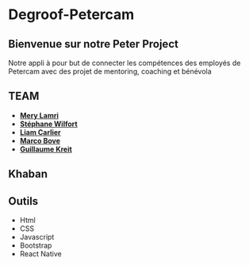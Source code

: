 # Degroof-Petercam

## Bienvenue sur notre Peter Project

Notre appli à pour but de connecter les compétences des employés de Petercam avec des projet de mentoring, coaching et bénévola

## TEAM

* [**Mery Lamri**](https://github.com/Lamri-Mery)
* [**Stéphane Wilfort**](https://github.com/wilfort)
* [**Liam Carlier**](https://github.com/CarlierLiam)
* [**Marco Bove**](https://github.com/marcomisco)
* [**Guillaume Kreit**](https://github.com/Guillaume-Kreit)

## Khaban



##  Outils 

* Html
* CSS
* Javascript
* Bootstrap
* React Native
